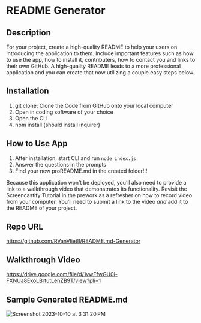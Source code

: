 # README Generator

## Description

For your project, create a high-quality README to help your users on introducing the application to them. Include important features such as how to use the app, how to install it, contributers, how to contact you and links to their own GitHub.
A high-quality README leads to a more professional application and you can create that now utilizing a couple easy steps below. 

## Installation
1) git clone: Clone the Code from GitHub onto your local computer
2) Open in coding software of your choice
3) Open the CLI
4) npm install (should install inquirer)

## How to Use App
1) After installation, start CLI and run `node index.js`
2) Answer the questions in the prompts
3) Find your new proREADME.md in the created folder!!!
   
Because this application won’t be deployed, you’ll also need to provide a link to a walkthrough video that demonstrates its functionality. Revisit the Screencastify Tutorial in the prework as a refresher on how to record video from your computer. You’ll need to submit a link to the video _and_ add it to the README of your project.


## Repo URL
https://github.com/RVanVlietII/README.md-Generator

## Walkthrough Video
https://drive.google.com/file/d/1vwFfwGU0i-FXNUa8EkoLBrtutLenZB9T/view?pli=1

## Sample Generated README.md 
![Screenshot 2023-10-10 at 3 31 20 PM](https://github.com/RVanVlietII/README.md-Generator/assets/129308007/1118c79c-2998-4507-89e8-5775683dea48)

